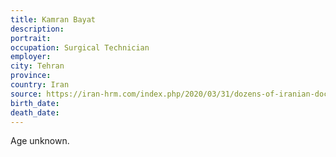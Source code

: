 ```yaml
---
title: Kamran Bayat
description: 
portrait: 
occupation: Surgical Technician
employer: 
city: Tehran
province: 
country: Iran
source: https://iran-hrm.com/index.php/2020/03/31/dozens-of-iranian-doctors-died-during-irans-coronavirus-crisis/
birth_date: 
death_date: 
---
```


Age unknown.